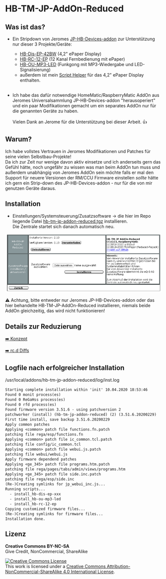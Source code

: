 
# HB-TM-JP-AddOn-Reduced

## Was ist das?

- Ein Stripdown von Jeromes [JP-HB-Devices-addon](https://github.com/jp112sdl/JP-HB-Devices-addon) zur Unterstützung nur dieser 3 Projekte/Geräte:
  - [HB-Dis-EP-42BW](https://github.com/jp112sdl/HB-Dis-EP-42BW) (4,2" ePaper Display)
  - [HB-RC-12-EP](https://github.com/jp112sdl/HB-RC-12-EP) (12 Kanal Fernbedienung mit ePaper)
  - [HB-OU-MP3-LED](https://github.com/jp112sdl/HB-OU-MP3-LED) (Funkgong mit MP3-Wiedergabe und LED-Signalisierung)
  - außerdem ist mein [Script Helper](https://github.com/TomMajor/SmartHome/tree/master/HB-Dis-EP-42BW#script-helper) für das 4,2" ePaper Display enthalten.<br><br>

- Ich habe das dafür notwendige HomeMatic/RaspberryMatic AddOn aus Jeromes Universalsammlung JP-HB-Devices-addon "herausoperiert" und ein paar Modifikationen gemacht um ein separates AddOn nur für die genannten Geräte zu haben.<br><br>
Vielen Dank an Jerome für die Unterstützung bei dieser Arbeit. :thumbsup: <br>


## Warum?

Ich habe vollstes Vertrauen in Jeromes Modifikationen und Patches für seine vielen Selbstbau-Projekte!<br>
Da ich zur Zeit nur wenige davon aktiv einsetze und ich anderseits gern das Gefühl hätte, noch ungefähr zu wissen was man beim AddOn tun muss und außerdem unabhängig von Jeromes AddOn sein möchte falls er mal den Support für neuere Versionen der RM/CCU Firmware einstellen *sollte* hätte ich gern ein Strip-down des JP-HB-Devices-addon - nur für die von mir genutzen Geräte daraus.


## Installation

- Einstellungen/Systemsteuerung/Zusatzsoftware -> die hier im Repo liegende Datei [hb-tm-jp-addon-reduced.tgz](CCU_RM/hb-tm-jp-addon-reduced.tgz) installieren.<br>
Die Zentrale startet sich danach automatisch neu.

![pic](Images/HB-TM-JP-AddOn-Reduced.png)

:warning: Achtung, bitte entweder nur Jeromes JP-HB-Devices-addon oder das hier behandelte HB-TM-JP-AddOn-Reduced installieren, niemals beide AddOn gleichzeitig, das wird nicht funktionieren!


## Details zur Reduzierung

[:arrow_right: Konzept](Docs/stripdown.pdf)

[:arrow_right: rc.d Diffs](Docs/diff_rc.d.pdf)


## Logfile nach erfolgreicher Installation

/usr/local/addons/hb-tm-jp-addon-reduced/log/inst.log

```
Starting complete installation within 'init' 10.04.2020 18:53:46
Found 0 monit process(es)
Found 0 ReGaHss process(es)
Found 0 rfd process(es)
Found firmware version 3.51.6 - using patchversion 2
patchworker (install) (hb-tm-jp-addon-reduced) (2) (3.51.6.20200229)
First time install, save backup 3.51.6.20200229
Apply common patches
Applying <common> patch file functions.fn.patch
patching file rega/esp/functions.fn
Applying <common> patch file ic_common.tcl.patch
patching file config/ic_common.tcl
Applying <common> patch file webui.js.patch
patching file webui/webui.js
Apply firmware dependend patches
Applying <ge_345> patch file programs.htm.patch
patching file rega/pages/tabs/admin/views/programs.htm
Applying <ge_345> patch file side.inc.patch
patching file rega/esp/side.inc
(Re-)Creating symlinks for jp_webui_inc.js...
Running scripts...
  - install_hb-dis-ep-xxx
  - install_hb-ou-mp3-led
  - install_hb-rc-12-ep
Copying customized firmware files...
(Re-)Creating symlinks for firmware files...
Installation done. 
```


## Lizenz

**Creative Commons BY-NC-SA**<br>
Give Credit, NonCommercial, ShareAlike

<a rel="license" href="http://creativecommons.org/licenses/by-nc-sa/4.0/"><img alt="Creative Commons License" style="border-width:0" src="https://i.creativecommons.org/l/by-nc-sa/4.0/88x31.png" /></a><br />This work is licensed under a <a rel="license" href="http://creativecommons.org/licenses/by-nc-sa/4.0/">Creative Commons Attribution-NonCommercial-ShareAlike 4.0 International License</a>.
